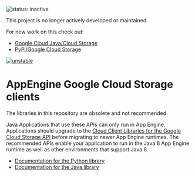 ![status: inactive](https://img.shields.io/badge/status-inactive-red.svg)

This project is no longer actively developed or maintained.

For new work on this check out:
* [Google Cloud Java/Cloud Storage](https://github.com/googleapis/google-cloud-java/tree/master/google-cloud-clients/google-cloud-storage)
* [PyPi/Google Cloud Storage](https://pypi.org/project/google-cloud-storage/)

[![unstable](http://badges.github.io/stability-badges/dist/unstable.svg)](http://github.com/badges/stability-badges)

# AppEngine Google Cloud Storage clients

The libraries in this repository are obsolete and not recommended.

Java Applications that use these APIs can only run in App Engine.
Applications should upgrade
to the [Cloud Client Libraries for the Google Cloud Storage API](https://cloud.google.com/storage/docs/reference/libraries)
before migrating to newer App Engine runtimes.
The recommended APIs enable your application to run in the Java 8 App Engine
runtime as well as other environments that support Java 8.

* [Documentation for the Python library](https://cloud.google.com/appengine/docs/python/googlecloudstorageclient/)
* [Documentation for the Java library](https://cloud.google.com/appengine/docs/java/googlecloudstorageclient/)

